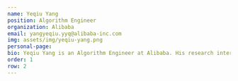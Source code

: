 ```yaml
---
name: Yeqiu Yang
position: Algorithm Engineer
organization: Alibaba
email: yangyeqiu.yyq@alibaba-inc.com
img: assets/img/yeqiu-yang.png
personal-page: 
bio: Yeqiu Yang is an Algorithm Engineer at Alibaba. His research interests include information retrieval, machine learning, and their applications in real-world industry. He has extensive work experience in computational advertising, recommender systems, and search engines in large internet companies. Yeqiu has been focusing on the developments of LLM for years and is now striving to equip large-scale recommender systems with LLM to provide users with more profound and meaningful content.
order: 1
row: 2
---
```

